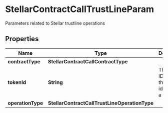 

# StellarContractCallTrustLineParam

Parameters related to Stellar trustline operations

## Properties

| Name | Type | Description | Notes |
|------------ | ------------- | ------------- | -------------|
|**contractType** | **StellarContractCallContractType** |  |  |
|**tokenId** | **String** | The token ID, which is the unique identifier of a token. |  |
|**operationType** | **StellarContractCallTrustLineOperationType** |  |  |



